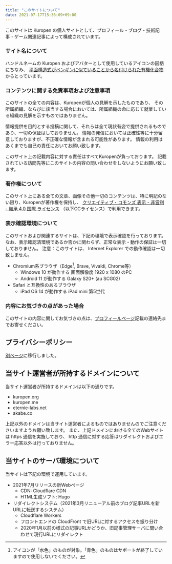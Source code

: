 ```yaml
---
title: "このサイトについて"
date: 2021-07-17T15:36:09+09:00
---
```

このサイトは Kuropen の個人サイトとして、プロフィール・ブログ・技術記事・ゲーム関連記事によって構成されています。

### サイト名について
ハンドルネームの Kuropen およびアバターとして使用しているアイコンの図柄にちなみ、
[平面構造式がペンギンに似ていることから名付けられた有機化合物](https://ja.wikipedia.org/wiki/%E3%83%9A%E3%83%B3%E3%82%AE%E3%83%8E%E3%83%B3) からとっています。

### コンテンツに関する免責事項および注意事項
このサイトの全ての内容は、Kuropenが個人の見解を示したものであり、
その所属組織、ならびに該当する場合においては、所属組織の命に応じて就業している組織の見解を示すものではありません。

情報提供を目的とする投稿に関して、それらは全て現状有姿で提供されるものであり、一切の保証はしておりません。
情報の発信においては正確性等に十分留意しておりますが、不正確な情報が含まれる可能性があります。
情報の利用はあくまでも自己の責任においてお願い致します。

このサイト上の記載内容に対する責任はすべてKuropenが負っております。
記載されている訪問先等にこのサイトの内容の問い合わせをしないようにお願い致します。

### 著作権について
このサイト上にある全ての文章、画像その他一切のコンテンツは、特に明記のない限り、Kuropenが著作権を保持し、
[クリエイティブ・コモンズ 表示 - 非営利 - 継承 4.0 国際 ライセンス](https://creativecommons.org/licenses/by-nc-sa/4.0/)
（以下CCライセンス）で利用できます。

### 表示確認環境について
このサイトおよび関連するサイトは、下記の環境で表示確認を行っております。
なお、表示確認済環境であるか否かに関わらず、正常な表示・動作の保証は一切しておりません。
注意：このサイトは、 Internet Explorer での動作確認は一切致しません。

- Chromium系ブラウザ（Edge[^1], Brave, Vivaldi, Chrome等）
   - Windows 10 が動作する 画面解像度 1920 x 1080 のPC
   - Android 11 が動作する Galaxy S20+ (au SCG02)
- Safari と互換性のあるブラウザ
   - iPad OS 14 が動作する iPad mini 第5世代

[^1]: アイコンが「水色」のものが対象。「青色」のものはサポートが終了していますので使用しないでください。

### 内容にお気づきの点があった場合
このサイトの内容に関してお気づきの点は、[プロフィールページ](/profile)記載の連絡先までお寄せください。

## プライバシーポリシー
[別ページ](/privacy)に移行しました。

## 当サイト運営者が所持するドメインについて
当サイト運営者が所持するドメインは以下の通りです。

- kuropen.org
- kuropen.me
- eternie-labs.net
- akabe.co

上記以外のドメインは当サイト運営者によるものではありませんのでご注意くださいますようお願い致します。
また、上記ドメインにおける全てのWebサイトは https 通信を実施しており、 http 通信に対する応答はリダイレクトおよびエラー応答以外は行っておりません。

## 当サイトのサーバ環境について
当サイトは下記の環境で運用しています。

- 2021年7月リリースの新Webページ
   - CDN: Cloudflare CDN
   - HTML生成ソフト: Hugo
- リダイレクトシステム（2021年3月リニューアル前のブログ記事URLを新URLに転送するシステム）
   - Cloudflare Workers
   - フロントエンドの CloudFront で旧URLに対するアクセスを振り分け
   - 2020年1月以前の様式の記事URLかどうか、旧記事管理サーバに問い合わせて現行URLにリダイレクト